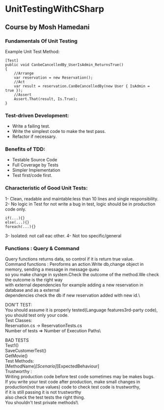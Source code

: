 # UnitTestingWithCSharp
## Course by Mosh Hamedani

### Fundamentals Of Unit Testing

Example Unit Test Method:
```
[Test]
public void CanbeCancelledBy_UserIsAdmin_ReturnsTrue()
{
    //Arrange
    var reservation = new Reservation();
    //Act
    var result = reservation.CanBeCancelledBy(new User { IsAdmin = true });
    //Assert
    Assert.That(result, Is.True);
}
```

### Test-driven Development:
- Write a failing test.
- Write the simplest code to make the test pass.
- Refactor if necessary.

### Benefits of TDD:
- Testable Source Code
- Full Coverage by Tests
- Simpler Implementation
- Test first/code first.

### Characteristic of Good Unit Tests:
1- Clean, readable and maintable:less than 10 lines and single responsibility.
2- No logic in Test for not write a bug in test, logic should be in production code only.
 ```
if(...){}
else(...){}
foreach(...){}
```
3- Isolated: not call eac other.
4- Not too specific/general

### Functions : Query & Command
Query functions returns data, so control if it is return true value.\
Command functions : Peroforms an action.Write db,change object in memory, sending a message in message queu\
so you make change in system.Check the outcome of the method.We check the outcome is the right way\
with external dependencies for example adding a new reservation in database and as a external \
dependencies check the db if new reservation added with new id.\

DON'T TEST:\
You should assume it is properly tested(Language features3rd-party code), you should test only your code.\
Test Classes:\
Reservation.cs -> ReservationTests.cs\
Number of tests => Number of Execution Paths\

BAD TESTS\
Test1()\
SaveCustomerTest()\
GetMovie()\
Test Methods:\
[MethodName]_[Scenario]_[ExpectedBehaviour]\
Trustworthy : \
Writing production code before test code sometimes may be makes bugs.\
If you write your test code after production, make small changes in\
production(not true values) code to check test code is trustworthy, \
if it is still passing it is not trustworthy\
also check the test tests the right thing.\
You shouldn't test private methods!\










